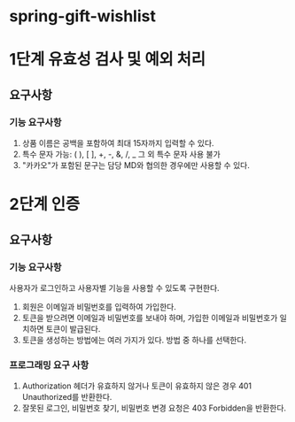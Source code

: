 # spring-gift-wishlist
# 1단계 유효성 검사 및 예외 처리

## 요구사항
### 기능 요구사항
1. 상품 이름은 공백을 포함하여 최대 15자까지 입력할 수 있다.
2. 특수 문자
   가능: ( ), [ ], +, -, &, /, _
   그 외 특수 문자 사용 불가
3. "카카오"가 포함된 문구는 담당 MD와 협의한 경우에만 사용할 수 있다.

# 2단계 인증

## 요구사항
### 기능 요구사항
사용자가 로그인하고 사용자별 기능을 사용할 수 있도록 구현한다.
1. 회원은 이메일과 비밀번호를 입력하여 가입한다.
2. 토큰을 받으려면 이메일과 비밀번호를 보내야 하며, 가입한 이메일과 비밀번호가 일치하면 토큰이 발급된다.
3. 토큰을 생성하는 방법에는 여러 가지가 있다. 방법 중 하나를 선택한다.

### 프로그래밍 요구 사항
1. Authorization 헤더가 유효하지 않거나 토큰이 유효하지 않은 경우 401 Unauthorized를 반환한다.
2. 잘못된 로그인, 비밀번호 찾기, 비밀번호 변경 요청은 403 Forbidden을 반환한다.
